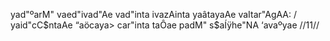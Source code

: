 yad"ºarM" vaed"ivad"Ae vad"inta
ivazAinta yaâtayaAe vaItar"AgAA: /
yaid"cC$ntaAe “aöcaya> car"inta
taÔae padM" s$aÍÿhe"NA ‘avaºyae //11//